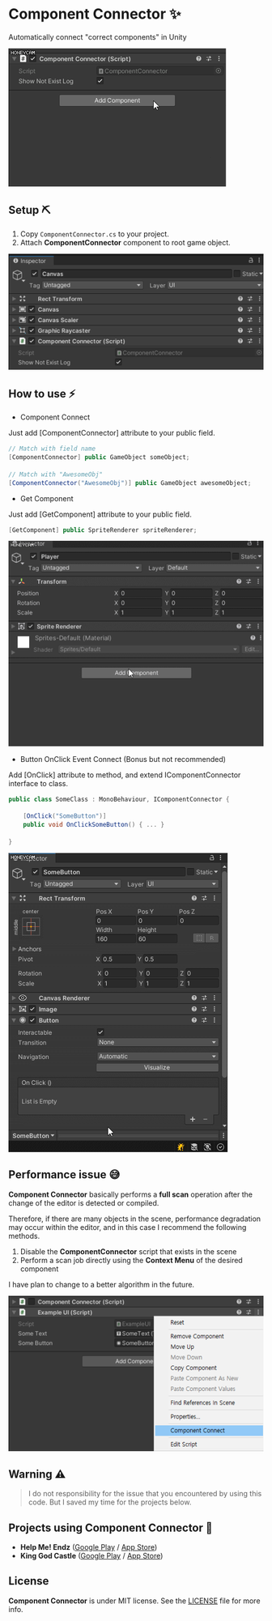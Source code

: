 # Component Connector ✨

Automatically connect "correct components" in Unity

![cc_img_1](/Images/cc_img_1.gif)

## Setup ⛏

1. Copy `ComponentConnector.cs` to your project.
1. Attach **ComponentConnector** component to root game object.

![cc_img_2](/Images/cc_img_2.png)

## How to use ⚡️

- Component Connect

Just add [ComponentConnector] attribute to your public field.
```cs
// Match with field name
[ComponentConnector] public GameObject someObject;

// Match with "AwesomeObj"
[ComponentConnector("AwesomeObj")] public GameObject awesomeObject;
```

- Get Component

Just add [GetComponent] attribute to your public field.
```cs
[GetComponent] public SpriteRenderer spriteRenderer;
```

![cc_img_3](/Images/cc_img_3.gif)

- Button OnClick Event Connect (Bonus but not recommended)

Add [OnClick] attribute to method, and extend IComponentConnector interface to class.
```cs
public class SomeClass : MonoBehaviour, IComponentConnector {

    [OnClick("SomeButton")]
    public void OnClickSomeButton() { ... }
    
}
```

![cc_img_4](/Images/cc_img_4.gif)

## Performance issue 😅

**Component Connector** basically performs a **full scan** operation after the change of the editor is detected or compiled.

Therefore, if there are many objects in the scene, performance degradation may occur within the editor, and in this case I recommend the following methods.

1. Disable the **ComponentConnector** script that exists in the scene
1. Perform a scan job directly using the **Context Menu** of the desired component

I have plan to change to a better algorithm in the future.

![cc_img_5](/Images/cc_img_5.png)

## Warning ⚠

>I do not responsibility for the issue that you encountered by using this code. But I saved my time for the projects below.


## Projects using Component Connector 👀
- **Help Me! Endz** ([Google Play](https://play.google.com/store/apps/details?id=com.awesomepiece.endz) / [App Store](https://apps.apple.com/kr/app/%EB%8F%84%EC%99%80%EC%A4%98-%EC%97%94%EC%A6%88/id1498183231))
- **King God Castle** ([Google Play](https://play.google.com/store/apps/details?id=com.awesomepiece.castle) / [App Store](https://apps.apple.com/kr/app/%ED%82%B9%EA%B0%93%EC%BA%90%EC%8A%AC/id1526791430))

## License

**Component Connector** is under MIT license. See the [LICENSE](LICENSE) file for more info.

